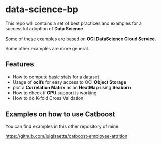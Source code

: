 # data-science-bp
This repo will contains a set of best practices and examples for a successful adoption of **Data Science**

Some of these examples are based on **OCI DataScience Cloud Service**.

Some other examples are more general.

## Features
* How to compute basic stats for a dataset
* Usage of **ocifs** for easy access to OCI **Object Storage**
* plot a **Correlation Matrix** as an **HeatMap** using **Seaborn**
* How to check if **GPU** support is working
* How to do K-fold Cross Validation

## Examples on how to use Catboost
You can find examples in this other repository of mine:

https://github.com/luigisaetta/catboost-employee-attrition






